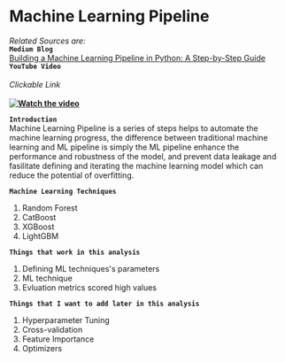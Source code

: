 # Machine Learning Pipeline<br>
<i>Related Sources are:</i><br>
**`Medium Blog`**<br>
[Building a Machine Learning Pipeline in Python: A Step-by-Step Guide](https://medium.com/@ronysoliman/machine-learning-pipeline-comprehensive-guide-practical-example-in-python-c60ca46b4a94)
<br>
**`YouTube Video`**<br><br><i>Clickable Link</i><br><br>
<b>[![Watch the video](https://i.ytimg.com/vi/zwgsjNlmRCU/hqdefault.jpg?sqp=-oaymwEnCNACELwBSFryq4qpAxkIARUAAIhCGAHYAQHiAQoIGBACGAY4AUAB&rs=AOn4CLAGn1pN3VTrbueSl307McFG6-Izpw)](https://www.youtube.com/embed/zwgsjNlmRCU?si=-D1y0ELPL0F_KZl6)</b>

**`Introduction`**<br>
Machine Learning Pipeline is a series of steps helps to automate the machine learning progress, the difference between traditional machine learning and ML pipeline is simply the ML pipeline enhance the performance and robustness of the model, and prevent data leakage and fasilitate defining and iterating the machine learning model which can reduce the potential of overfitting.

**`Machine Learning Techniques`**<br>
1. Random Forest
2. CatBoost
3. XGBoost
4. LightGBM

**`Things that work in this analysis`**<br>
1. Defining ML techniques's parameters
2. ML technique
3. Evluation metrics scored high values 

**`Things that I want to add later in this analysis`**<br>
1. Hyperparameter Tuning
2. Cross-validation
3. Feature Importance
4. Optimizers
